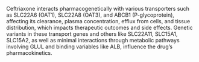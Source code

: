 Ceftriaxone interacts pharmacogenetically with various transporters such as SLC22A6 (OAT1), SLC22A8 (OAT3), and ABCB1 (P-glycoprotein), affecting its clearance, plasma concentration, efflux from cells, and tissue distribution, which impacts therapeutic outcomes and side effects. Genetic variants in these transport genes and others like SLC22A11, SLC15A1, SLC15A2, as well as minimal interactions through metabolic pathways involving GLUL and binding variables like ALB, influence the drug’s pharmacokinetics.